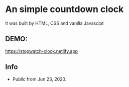 # An simple countdown clock
It was built by HTML, CSS and vanilla Javascipt

## DEMO:
https://stopwatch-clock.netlify.app

## Info
 - Public from Jun 23, 2020.

